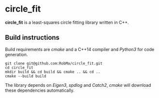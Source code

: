 # circle_fit
**circle_fit** is a least-squares circle fitting library written in C++.

## Build instructions
Build requirements are _cmake_ and a C++14 compiler and _Python3_ for code generation.
```
git clone git@github.com:RobMa/circle_fit.git
cd circle_fit
mkdir build && cd build && cmake .. && cd ..
cmake --build build
```
The library depends on _Eigen3_, _spdlog_ and _Catch2_, _cmake_ will download these dependencies automatically.


